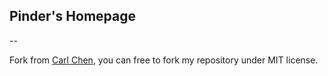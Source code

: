 ## Pinder's Homepage
--

Fork from [Carl Chen](https://github.com/webfrogs), you can free to fork my repository under MIT license.